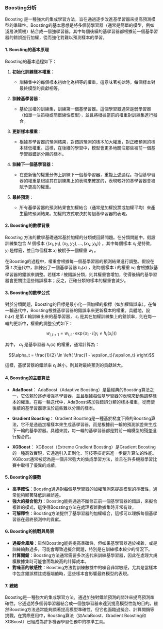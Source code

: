 ### Boosting分析

Boosting 是一種強大的集成學習方法，旨在通過逐步改進基學習器來提高預測模型的準確性。Boosting的基本思想是將多個弱學習器（通常是簡單的模型，例如淺層決策樹）結合成一個強學習器，其中每個後續的基學習器都根據前一個基學習器的錯誤進行加權，從而強化對難以預測樣本的學習。

#### 1. **Boosting的基本原理**

Boosting的基本過程如下：

1. **初始化訓練樣本權重**：
   - 訓練集中的每個樣本初始化為相等的權重。這意味著初始時，每個樣本對最終模型的貢獻相等。

2. **訓練基學習器**：
   - 基於加權的訓練集，訓練第一個基學習器。這個學習器通常是弱學習器（如單一決策樹或簡單線性模型），並且將根據當前的權重對訓練集進行擬合。

3. **更新樣本權重**：
   - 根據基學習器的預測結果，對錯誤預測的樣本加大權重，對正確預測的樣本降低權重。這樣，在後續的學習中，模型會更多地關注那些被前一個基學習器錯誤分類的樣本。

4. **訓練下一個基學習器**：
   - 在更新後的權重分佈上訓練下一個基學習器，重複上述過程。每個基學習器的權重是根據其在訓練集上的表現來確定的，表現較好的基學習器會被賦予更高的權重。

5. **最終預測**：
   - 所有基學習器的預測結果會加權結合（通常是加權投票或加權平均）來產生最終預測結果。加權的方式取決於每個基學習器的表現。

#### 2. **Boosting的數學背景**

Boosting 方法的數學基礎通常基於加權的分類或回歸問題。在分類問題中，假設訓練集包含  $`N`$  個樣本  $`\{(x_1, y_1), (x_2, y_2), ..., (x_N, y_N)\}`$ ，其中每個樣本  $`x_i`$  是特徵， $`y_i`$  是標籤，並且每個樣本  $`x_i`$  被賦予一個權重  $`w_i`$  。

在Boosting的過程中，權重會根據每一個基學習器的預測結果進行調整。假設在第  $`t`$  次迭代中，訓練出了一個基學習器  $`h_t(x)`$ ，則每個樣本  $`i`$  的權重  $`w_i`$  會根據該基學習器的錯誤來調整。若樣本  $`i`$  被錯誤分類，則其權重會增加，使得後續的基學習器會更關注這些錯誤樣本；反之，正確分類的樣本的權重會減少。

#### 3. **Boosting的數學公式**

對於分類問題，Boosting的目標是最小化一個加權的指標（如加權錯誤率）。在每一輪迭代中，Boosting根據基學習器的錯誤率來更新樣本的權重。具體地，設  $`h_t(x)`$  是第  $`t`$  輪訓練出來的基學習器， $`\epsilon_t`$  是其在加權訓練集上的錯誤率，則在每一輪的更新中，權重的調整公式如下：

$$w_{i,t+1} = w_{i,t} \cdot \exp(\alpha_t \cdot I(y_i \neq h_t(x_i)))$$

其中， $`\alpha_t`$  是基學習器  $`h_t(x)`$  的權重，通常計算為：

$$\alpha_t = \frac{1}{2} \ln \left( \frac{1 - \epsilon_t}{\epsilon_t} \right)$$

這樣，基學習器的錯誤率  $`\epsilon_t`$  越小，則其對最終預測的貢獻越大。

#### 4. **Boosting的主要算法**

- **AdaBoost**：
  AdaBoost（Adaptive Boosting）是最經典的Boosting算法之一，它依賴於逐步增強基學習器，並且根據每個基學習器的表現來動態調整樣本的權重。在每一輪迭代中，AdaBoost將加強錯誤分類的樣本權重，從而使後續的基學習器專注於這些難以分類的樣本。

- **Gradient Boosting**：
  Gradient Boosting是一種基於梯度下降的Boosting算法，它不是通過加權樣本來生成基學習器，而是根據前一輪的預測誤差來生成下一輪的基學習器。具體來說，每一輪的基學習器都是對前一輪模型的殘差進行擬合的。

- **XGBoost**：
  XGBoost（Extreme Gradient Boosting）是Gradient Boosting的一種高效實現，它通過引入正則化、剪枝等技術來進一步提升算法的性能。XGBoost通常被認為是一個非常強大的集成學習方法，並且在許多機器學習比賽中取得了優異的成績。

#### 5. **Boosting的優勢**

- **高準確性**：Boosting通過對每個基學習器的加權預測來提高模型的準確性，通常能夠顯著降低訓練誤差。
- **強大的擬合能力**：Boosting能夠通過不斷修正前一個基學習器的錯誤，來擬合複雜的模式，這使得Boosting方法在處理複雜數據集時非常有效。
- **可解釋性**：Boosting方法提供了基學習器的加權組合，這樣可以理解每個基學習器在最終預測中的貢獻。

#### 6. **Boosting的挑戰與局限**

- **過擬合風險**：雖然Boosting能夠提高準確性，但如果基學習器過於複雜，或是訓練輪數過多，可能會導致過擬合問題，特別是在訓練樣本較少的情況下。
- **計算開銷**：Boosting方法通常需要多次迭代來訓練基學習器，因此在處理大規模數據集時可能會面臨較高的計算成本。
- **對噪音的敏感性**：Boosting方法對訓練數據中的噪音非常敏感，尤其是當樣本中包含錯誤標註或極端值時，這些樣本會影響最終模型的表現。

#### 7. **總結**

Boosting是一種強大的集成學習方法，通過加強對錯誤預測的關注來提高預測準確性。它通過將多個弱學習器結合成一個強學習器來達到提高模型性能的目的。雖然Boosting方法通常能夠顯著提高模型準確性，但它也面臨過擬合、計算開銷等挑戰。在實際應用中，Boosting算法（如AdaBoost、Gradient Boosting和XGBoost）已經成為許多機器學習任務中的標準工具。